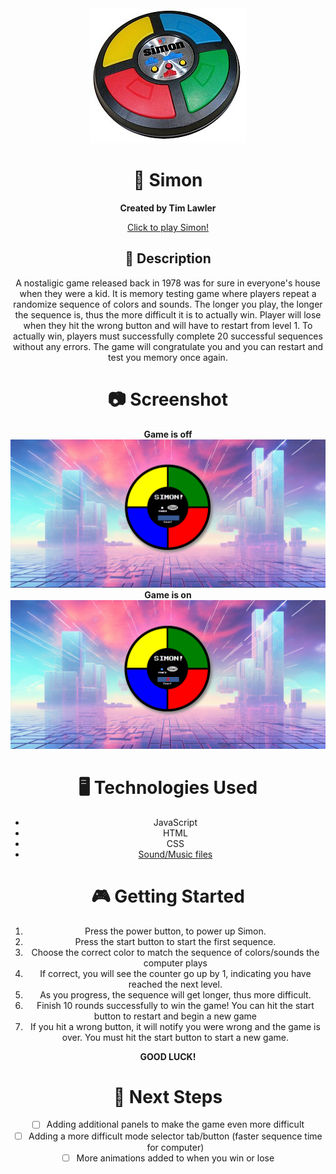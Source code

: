 <div align="center" id="banner">
  <img src="/images/SimonGame.jpg"
</div>

# 🎲 Simon
**Created by Tim Lawler**

[Click to play Simon!](https://tlawler1986.github.io/Simon)

## 📘 Description
A nostaligic game released back in 1978 was for sure in everyone's house when they were a kid.  It is memory testing game where players repeat a randomize sequence of colors and sounds.  The longer you play, the longer the sequence is, thus the more difficult it is to actually win.  Player will lose when they hit the wrong button and will have to restart from level 1.  To actually win, players must successfully complete 20 successful sequences without any errors.  The game will congratulate you and you can restart and test you memory once again.

# 📷 Screenshot

**Game is off** <img src="/images/SimonOff.png" alt="screenshot">
**Game is on** <img src="/images/SimonOn.png" alt="screenshot">

# 🖥️ Technologies Used

- JavaScript
- HTML
- CSS
- [Sound/Music files](https://www.myinstants.com)

# 🎮 Getting Started
1. Press the power button, to power up Simon.
2. Press the start button to start the first sequence.
3. Choose the correct color to match the sequence of colors/sounds the computer plays
4. If correct, you will see the counter go up by 1, indicating you have reached the next level.
5. As you progress, the sequence will get longer, thus more difficult.
6. Finish 10 rounds successfully to win the game!  You can hit the start button to restart and begin a new game
7. If you hit a wrong button, it will notify you were wrong and the game is over.  You must hit the start button to start a new game.
<p align= "center"><strong>GOOD LUCK!</strong></p>  

# 🚀 Next Steps

- [  ] Adding additional panels to make the game even more difficult
- [  ] Adding a more difficult mode selector tab/button (faster sequence time for computer)
- [  ] More animations added to when you win or lose
